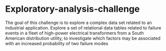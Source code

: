 # Exploratory-analysis-challenge
The goal of this challenge is to explore a complex data set related to an industrial application. Explore a set of relational data tables related to failure events in a fleet of
high-power electrical transformers from a South American distribution utility, to investigate which factors may be associated with an increased probability of two failure modes
